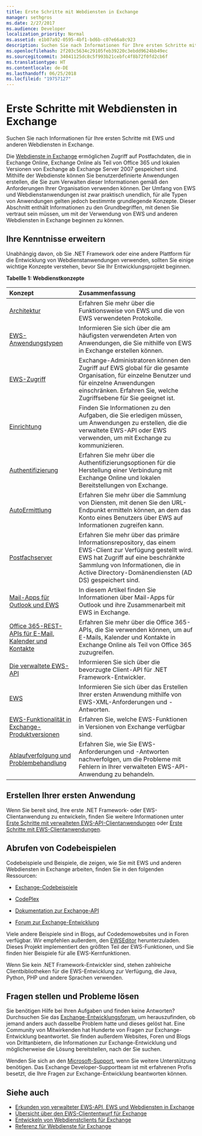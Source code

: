 ```yaml
---
title: Erste Schritte mit Webdiensten in Exchange
manager: sethgros
ms.date: 2/27/2017
ms.audience: Developer
localization_priority: Normal
ms.assetid: e1b07a92-0595-4bf1-bd6b-c07e66a8c923
description: Suchen Sie nach Informationen für Ihre ersten Schritte mit EWS und anderen Webdiensten in Exchange.
ms.openlocfilehash: 2f203c5634c29105feb39220c3ebdd9624bb49ec
ms.sourcegitcommit: 34041125dc8c5f993b21cebfc4f8b72f0fd2cb6f
ms.translationtype: HT
ms.contentlocale: de-DE
ms.lasthandoff: 06/25/2018
ms.locfileid: "19757127"
---
```

# <a name="start-using-web-services-in-exchange"></a>Erste Schritte mit Webdiensten in Exchange

Suchen Sie nach Informationen für Ihre ersten Schritte mit EWS und anderen Webdiensten in Exchange.
  
Die [Webdienste in Exchange](explore-the-ews-managed-api-ews-and-web-services-in-exchange.md) ermöglichen Zugriff auf Postfachdaten, die in Exchange Online, Exchange Online als Teil von Office 365 und lokalen Versionen von Exchange ab Exchange Server 2007 gespeichert sind. Mithilfe der Webdienste können Sie benutzerdefinierte Anwendungen erstellen, die Sie zum Verwalten dieser Informationen gemäß den Anforderungen Ihrer Organisation verwenden können. Der Umfang von EWS und Webdienstanwendungen ist zwar praktisch unendlich, für alle Typen von Anwendungen gelten jedoch bestimmte grundlegende Konzepte. Dieser Abschnitt enthält Informationen zu den Grundbegriffen, mit denen Sie vertraut sein müssen, um mit der Verwendung von EWS und anderen Webdiensten in Exchange beginnen zu können. 
  
## <a name="build-your-knowledge"></a>Ihre Kenntnisse erweitern
<a name="bk_Knowledge"> </a>

Unabhängig davon, ob Sie .NET Framework oder eine andere Plattform für die Entwicklung von Webdienstanwendungen verwenden, sollten Sie einige wichtige Konzepte verstehen, bevor Sie Ihr Entwicklungsprojekt beginnen. 
  
**Tabellle 1: Webdienstkonzepte**

|**Konzept**|**Zusammenfassung**|
|:-----|:-----|
|[Architektur](ews-applications-and-the-exchange-architecture.md) <br/> |Erfahren Sie mehr über die Funktionsweise von EWS und die von EWS verwendeten Protokolle.  <br/> |
|[EWS-Anwendungstypen](ews-application-types.md) <br/> |Informieren Sie sich über die am häufigsten verwendeten Arten von Anwendungen, die Sie mithilfe von EWS in Exchange erstellen können.  <br/> |
|[EWS-Zugriff](controlling-client-application-access-to-ews-in-exchange.md) <br/> |Exchange-Administratoren können den Zugriff auf EWS global für die gesamte Organisation, für einzelne Benutzer und für einzelne Anwendungen einschränken. Erfahren Sie, welche Zugriffsebene für Sie geeignet ist.  <br/> |
|[Einrichtung](setting-up-your-ews-application.md) <br/> |Finden Sie Informationen zu den Aufgaben, die Sie erledigen müssen, um Anwendungen zu erstellen, die die verwaltete EWS-API oder EWS verwenden, um mit Exchange zu kommunizieren.  <br/> |
|[Authentifizierung](authentication-and-ews-in-exchange.md) <br/> |Erfahren Sie mehr über die Authentifizierungsoptionen für die Herstellung einer Verbindung mit Exchange Online und lokalen Bereitstellungen von Exchange.  <br/> |
|[AutoErmittlung](autodiscover-for-exchange.md) <br/> |Erfahren Sie mehr über die Sammlung von Diensten, mit denen Sie den URL-Endpunkt ermitteln können, an dem das Konto eines Benutzers über EWS auf Informationen zugreifen kann.  <br/> |
|[Postfachserver](http://technet.microsoft.com/de-DE/library/jj150491%28v=exchg.150%29.aspx) <br/> |Erfahren Sie mehr über das primäre Informationsrepository, das einem EWS-Client zur Verfügung gestellt wird. EWS hat Zugriff auf eine beschränkte Sammlung von Informationen, die in Active Directory-Domänendiensten (AD DS) gespeichert sind.  <br/> |
|[Mail-Apps für Outlook und EWS](mail-apps-for-outlook-and-ews-in-exchange.md) <br/> |In diesem Artikel finden Sie Informationen über Mail-Apps für Outlook und ihre Zusammenarbeit mit EWS in Exchange.  <br/> |
|[Office 365-REST-APIs für E-Mail, Kalender und Kontakte](office-365-rest-apis-for-mail-calendars-and-contacts.md) <br/> |Erfahren Sie mehr über die Office 365-APIs, die Sie verwenden können, um auf E-Mails, Kalender und Kontakte in Exchange Online als Teil von Office 365 zuzugreifen.  <br/> |
|[Die verwaltete EWS-API](get-started-with-ews-managed-api-client-applications.md) <br/> |Informieren Sie sich über die bevorzugte Client-API für .NET Framework-Entwickler.  <br/> |
|[EWS](get-started-with-ews-client-applications.md) <br/> |Informieren Sie sich über das Erstellen Ihrer ersten Anwendung mithilfe von EWS-XML-Anforderungen und -Antworten.  <br/> |
|[EWS-Funktionalität in Exchange-Produktversionen](ews-functionality-in-exchange-product-versions.md) <br/> |Erfahren Sie, welche EWS-Funktionen in Versionen von Exchange verfügbar sind.  <br/> |
|[Ablaufverfolgung und Problembehandlung](how-to-trace-requests-responses-to-troubleshoot-ews-managed-api-applications.md) <br/> |Erfahren Sie, wie Sie EWS-Anforderungen und -Antworten nachverfolgen, um die Probleme mit Fehlern in Ihrer verwalteten EWS-API-Anwendung zu behandeln.  <br/> |
   
## <a name="create-your-first-application"></a>Erstellen Ihrer ersten Anwendung
<a name="create"> </a>

Wenn Sie bereit sind, Ihre erste .NET Framework- oder EWS-Clientanwendung zu entwickeln, finden Sie weitere Informationen unter [Erste Schritte mit verwalteten EWS-API-Clientanwendungen](get-started-with-ews-managed-api-client-applications.md) oder [Erste Schritte mit EWS-Clientanwendungen](get-started-with-ews-client-applications.md).
  
## <a name="get-code-samples"></a>Abrufen von Codebeispielen
<a name="samples"> </a>

Codebeispiele und Beispiele, die zeigen, wie Sie mit EWS und anderen Webdiensten in Exchange arbeiten, finden Sie in den folgenden Ressourcen:
  
- [Exchange-Codebeispiele](http://code.msdn.microsoft.com/exchange)
    
- [CodePlex](http://www.codeplex.com/)
    
- [Dokumentation zur Exchange-API](develop-web-service-clients-for-exchange.md)
    
- [Forum zur Exchange-Entwicklung](http://social.technet.microsoft.com/Forums/exchange/en-US/home?forum=exchangesvrdevelopment)
    
Viele andere Beispiele sind in Blogs, auf Codedemowebsites und in Foren verfügbar. Wir empfehlen außerdem, den [EWSEditor](http://ewseditor.codeplex.com/) herunterzuladen. Dieses Projekt implementiert den größten Teil der EWS-Funktionen, und Sie finden hier Beispiele für alle EWS-Kernfunktionen.
  
Wenn Sie kein .NET Framework-Entwickler sind, stehen zahlreiche Clientbibliotheken für die EWS-Entwicklung zur Verfügung, die Java, Python, PHP und andere Sprachen verwenden. 
  
## <a name="ask-questions-and-solve-problems"></a>Fragen stellen und Probleme lösen
<a name="questions"> </a>

Sie benötigen Hilfe bei Ihren Aufgaben und finden keine Antworten? Durchsuchen Sie das [Exchange-Entwicklungsforum](http://social.technet.microsoft.com/Forums/exchange/en-US/home?forum=exchangesvrdevelopment), um herauszufinden, ob jemand anders auch dasselbe Problem hatte und dieses gelöst hat. Eine Community von Mitwirkenden hat Hunderte von Fragen zur Exchange-Entwicklung beantwortet. Sie finden außerdem Websites, Foren und Blogs von Drittanbietern, die Informationen zur Exchange-Entwicklung und möglicherweise die Lösung bereitstellen, nach der Sie suchen. 
  
Wenden Sie sich an den [Microsoft-Support](https://support.microsoft.com/), wenn Sie weitere Unterstützung benötigen. Das Exchange Developer-Supportteam ist mit erfahrenen Profis besetzt, die Ihre Fragen zur Exchange-Entwicklung beantworten können. 
  
## <a name="see-also"></a>Siehe auch

- [Erkunden von verwalteter EWS-API, EWS und Webdiensten in Exchange](explore-the-ews-managed-api-ews-and-web-services-in-exchange.md) 
- [Übersicht über den EWS-Cliententwurf für Exchange](ews-client-design-overview-for-exchange.md) 
- [Entwickeln von Webdienstclients für Exchange](develop-web-service-clients-for-exchange.md) 
- [Referenz für Webdienste für Exchange](../web-service-reference/web-services-reference-for-exchange.md)
    


